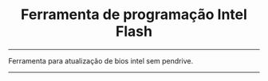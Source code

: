 <h1 align="center"> Ferramenta de programação Intel Flash </h1>


***
Ferramenta para atualização de bios intel sem pendrive.
***
